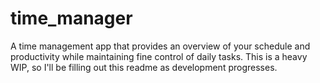 # time_manager

A time management app that provides an overview of your schedule and productivity while maintaining fine control of daily tasks. This is a heavy WIP, so I'll be filling out this readme as development progresses.
